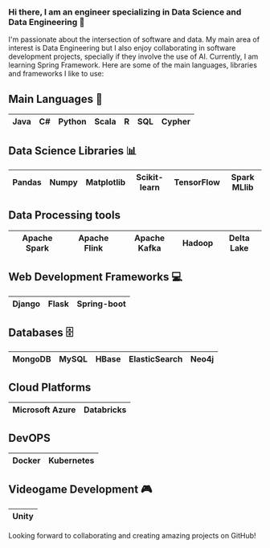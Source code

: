 ### Hi there, I am an engineer specializing in Data Science and Data Engineering 👋

I'm passionate about the intersection of software and data. My main area of interest is Data Engineering but I also enjoy collaborating in software development projects, specially if they involve the use of AI. Currently, I am learning Spring Framework. Here are some of the main languages, libraries and frameworks I like to use:

## Main Languages 🚀
| Java | C# | Python | Scala | R | SQL | Cypher |
| ---- | -- | ------ | ----- |---| --- | ------ |

## Data Science Libraries 📊
| Pandas | Numpy | Matplotlib | Scikit-learn | TensorFlow | Spark MLlib |
| ------ | ----- | ---------- | ------------ | ---------- | ----------- |

## Data Processing tools
| Apache Spark | Apache Flink | Apache Kafka | Hadoop | Delta Lake |
| ------------ | ------------ | ------------ | ------ | ---------- |

## Web Development Frameworks 💻
| Django | Flask |Spring-boot|
| ------ | ----- | --------- |

## Databases 🗄️
| MongoDB | MySQL | HBase | ElasticSearch | Neo4j |
| ------- | ----- | ----- | ------------- | ----- |

## Cloud Platforms
| Microsoft Azure | Databricks |
| --------------- | ---------- |

## DevOPS
| Docker | Kubernetes |
| ------ | ---------- |

## Videogame Development 🎮
| Unity |
| ----- |

Looking forward to collaborating and creating amazing projects on GitHub!

